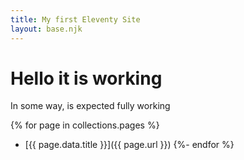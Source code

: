 ```yaml
---
title: My first Eleventy Site
layout: base.njk
---
```


# Hello it is working

In some way, is expected fully working

{% for page in collections.pages %}
- [{{ page.data.title }}]({{ page.url }})
{%- endfor %}
